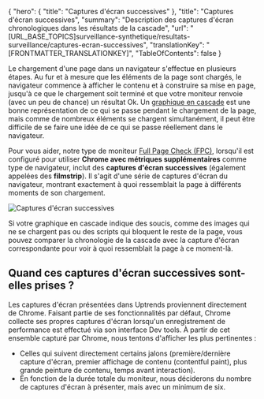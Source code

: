 {
  "hero": {
    "title": "Captures d'écran successives"
  },
  "title": "Captures d'écran successives",
  "summary": "Description des captures d'écran chronologiques dans les résultats de la cascade",
  "url": "[URL_BASE_TOPICS]surveillance-synthetique/resultats-surveillance/captures-ecran-successives",
  "translationKey": "[FRONTMATTER_TRANSLATIONKEY]",
  "TableOfContents": false
}

Le chargement d'une page dans un navigateur s'effectue en plusieurs étapes. Au fur et à mesure que les éléments de la page sont chargés, le navigateur commence à afficher le contenu et à construire sa mise en page, jusqu'à ce que le chargement soit terminé et que votre moniteur renvoie (avec un peu de chance) un résultat Ok. Un [graphique en cascade]([LINK_URL_1]) est une bonne représentation de ce qui se passe pendant le chargement de la page, mais comme de nombreux éléments se chargent simultanément, il peut être difficile de se faire une idée de ce qui se passe réellement dans le navigateur.

Pour vous aider, notre type de moniteur [Full Page Check (FPC)]([LINK_URL_2]), lorsqu'il est configuré pour utiliser **Chrome avec métriques supplémentaires** comme type de navigateur, inclut des **captures d'écran successives** (également appelées des **filmstrip**). Il s'agit d'une série de captures d'écran du navigateur, montrant exactement à quoi ressemblait la page à différents moments de son chargement.

![Captures d'écran successives]([LINK_URL_3])

Si votre graphique en cascade indique des soucis, comme des images qui ne se chargent pas ou des scripts qui bloquent le reste de la page, vous pouvez comparer la chronologie de la cascade avec la capture d'écran correspondante pour voir à quoi ressemblait la page à ce moment-là.

## Quand ces captures d'écran successives sont-elles prises ?

Les captures d'écran présentées dans Uptrends proviennent directement de Chrome. Faisant partie de ses fonctionnalités par défaut, Chrome collecte ses propres captures d'écran lorsqu'un enregistrement de performance est effectué via son interface Dev tools. À partir de cet ensemble capturé par Chrome, nous tentons d'afficher les plus pertinentes :

- Celles qui suivent directement certains jalons (première/dernière capture d'écran, premier affichage de contenu (contentful paint), plus grande peinture de contenu, temps avant interaction).
- En fonction de la durée totale du moniteur, nous déciderons du nombre de captures d'écran à présenter, mais avec un minimum de six.